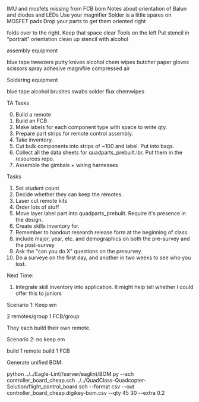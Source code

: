 

IMU and mosfets missing from FCB bom
Notes about orientation of Balun and diodes and LEDs
Use your magnifier
Solder is a little spares on MOSFET pads
Drop your parts to get them oriented right




folds over to the right.  Keep that space clear
Tools on the left
Put stencil in "portrait" orientation
clean up stencil with alcohol

assembly equipment

blue tape
tweezers
putty knives
alcohol
chem wipes
butcher paper
gloves
scissors
spray adhesive
magnifire
compressed air

Soldering equipment

blue tape
alcohol
brushes
swabs
solder
flux
chemwipes


TA Tasks

0. Build a remote
1. Build an FCB
2. Make labels for each component type with space to write qty.
3. Prepare part strips for remote control assembly.
4. Take inventory.
5. Cut bulk components into strips of ~100 and label.  Put into bags.
6. Collect all the data sheets for quadparts_prebuilt.lbr.  Put them in the resources repo.
7. Assemble the gimbals + wiring harnesses

Tasks

1.  Set student count
1.  Decide whether they can keep the remotes.
1.  Laser cut remote kits
2.  Order lots of stuff
3.  Move layer label part into quadparts_prebuilt.  Require it's presence in the design.
4.  Create skills inventory for.
5.  Remember to handout research release form at the beginning of class.
6.  include major, year, etc. and demographics on both the pre-survey and the post-survey
7.  Ask the "can you do X" questions on the presurvey.
8.  Do a surveye on the first day, and another in two weeks to see who you lost.

Next Time:
1.  Integrate skill inventory into application.  It might help tell whether I could offer this to juniors



Scenario 1: Keep em

2 remotes/group
1 FCB/group

They each build their own remote.

Scenario 2: no keep em

build 1 remote
build 1 FCB



Generate unified BOM:

python ../../Eagle-Lint//server/eaglint/BOM.py --sch controller_board_cheap.sch ../../QuadClass-Quadcopter-Solution/flight_control_board.sch --format csv --out controller_board_cheap.digikey-bom.csv --qty 45 30 --extra 0.2
